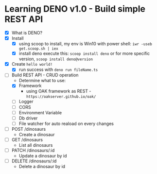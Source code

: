 # Learning DENO v1.0 - Build simple REST API

* [x] What is DENO?
* [x] Install
    * [x] using scoop to install, my env is Win10
    with power shell: `iwr -useb get.scoop.sh | iex`
    * [x] install deno
    execute this: `scoop install deno` or for more specific version, `scoop install deno@version`
* [x] Create `hello world!`
    * [x] run success with `deno run fileName.ts`
* [ ] Build REST API - CRUD operation
    * Determine what to use:
    * [x] Framework
        * using OAK framework as REST - `https://oakserver.github.io/oak/`
    * [ ] Logger
    * [ ] CORS
    * [ ] Environment Variable
    * [ ] Db driver
    * [ ] File watcher for auto reaload on every changes
* [ ] POST /dinosaurs
    * Create a dinosaur
* [ ] GET /dinosaurs
    * List all dinosaurs
* [ ] PATCH /dinosaurs/:id
    * Update a dinosaur by id
* [ ] DELETE /dinosaurs/:id
    * Delete a dinosaur by id